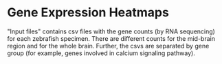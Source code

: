 
# Gene Expression Heatmaps

"Input files" contains csv files with the gene counts (by RNA sequencing) for each zebrafish specimen. There are different counts for the mid-brain region and for the whole brain. Further, the csvs are separated by gene group (for example, genes involved in calcium signaling pathway).

